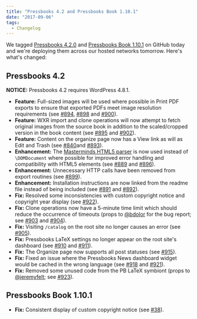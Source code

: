 ```yaml
---
title: "Pressbooks 4.2 and Pressbooks Book 1.10.1"
date: "2017-09-06"
tags: 
  - Changelog
---
```


We tagged [Pressbooks 4.2.0](https://github.com/pressbooks/pressbooks/releases/tag/4.2.0) and [Pressbooks Book 1.10.1](https://github.com/pressbooks/pressbooks-book/releases/tag/1.10.1) on GitHub today and we're deploying them across our hosted networks tomorrow. Here's what's changed:

## Pressbooks 4.2

**NOTICE:** Pressbooks 4.2 requires WordPress 4.8.1.

- **Feature:** Full-sized images will be used where possible in Print PDF exports to ensure that exported PDFs meet image resolution requirements (see [#894](https://github.com/pressbooks/pressbooks/issues/894), [#898](https://github.com/pressbooks/pressbooks/pull/898) and [#900](https://github.com/pressbooks/pressbooks/pull/900)).
- **Feature:** WXR import and clone operations will now attempt to fetch original images from the source book in addition to the scaled/cropped version in the book content (see [#895](https://github.com/pressbooks/pressbooks/issues/895) and [#902](https://github.com/pressbooks/pressbooks/pull/902)).
- **Feature:** Content on the organize page now has a View link as will as Edit and Trash (see [#840](https://github.com/pressbooks/pressbooks/issues/840)and [#893](https://github.com/pressbooks/pressbooks/pull/893)).
- **Enhancement:** The [Masterminds HTML5 parser](https://github.com/Masterminds/html5-php) is now used instead of `\DOMDocument` where possible for improved error handling and compatibility with HTML5 elements (see [#889](https://github.com/pressbooks/pressbooks/issues/889) and [#896](https://github.com/pressbooks/pressbooks/pull/896)).
- **Enhancement:** Unnecessary HTTP calls have been removed from export routines (see [#899](https://github.com/pressbooks/pressbooks/pull/899)).
- **Enhancement:** Installation instructions are now linked from the readme file instead of being included (see [#891](https://github.com/pressbooks/pressbooks/issues/891) and [#892](https://github.com/pressbooks/pressbooks/pull/892 "Link to contributors and installation on docs site (fix #891)")).
- **Fix:** Resolved some inconsistencies with custom copyright notice and copyright year display (see [#922](https://github.com/pressbooks/pressbooks/pull/922)).
- **Fix:** Clone operations now have a 5-minute time limit which should reduce the occurrence of timeouts (props to [@bdolor](https://github.com/bdolor) for the bug report; see [#903](https://github.com/pressbooks/pressbooks/issues/903) and [#904](https://github.com/pressbooks/pressbooks/pull/904)).
- **Fix:** Visiting `/catalog` on the root site no longer causes an error (see [#905](https://github.com/pressbooks/pressbooks/pull/905)).
- **Fix:** Pressbooks LaTeX settings no longer appear on the root site's dashboard (see [#910](https://github.com/pressbooks/pressbooks/issues/910 "PB Latex settings should only appear in books, not root site") and [#911](https://github.com/pressbooks/pressbooks/pull/911)).
- **Fix:** The Organize page now supports all post statuses (see [#915](https://github.com/pressbooks/pressbooks/pull/915)).
- **Fix:** Fixed an issue where the Pressbooks News dashboard widget would be cached in the wrong language (see [#918](https://github.com/pressbooks/pressbooks/issues/918 "Pressbooks News Widget Is Cached In User's Langauge For Whole Site") and [#921](https://github.com/pressbooks/pressbooks/pull/921)).
- **Fix:** Removed some unused code from the PB LaTeX symbiont (props to [@jeremyfelt](https://github.com/jeremyfelt); see [#923](https://github.com/pressbooks/pressbooks/pull/923)).

## Pressbooks Book 1.10.1

- **Fix:** Consistent display of custom copyright notice (see [#38](https://github.com/pressbooks/pressbooks-book/pull/38 "Custom notice should override auto all rights reserved")).
